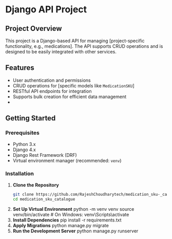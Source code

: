 # Django API Project

## Project Overview
This project is a Django-based API for managing [project-specific functionality, e.g., medications]. The API supports CRUD operations and is designed to be easily integrated with other services.

## Features
- User authentication and permissions
- CRUD operations for [specific models like `MedicationSKU`]
- RESTful API endpoints for integration
- Supports bulk creation for efficient data management
- 

## Getting Started

### Prerequisites
- Python 3.x
- Django 4.x
- Django Rest Framework (DRF)
- Virtual environment manager (recommended: `venv`)

### Installation

1. **Clone the Repository**
   ```bash
   git clone https://github.com/RajeshChoudharytech/medication_sku-_catalogue.git
   cd medication_sku_catalogue
2. **Set Up Virtual Environment**
    python -m venv venv
    source venv/bin/activate  # On Windows: venv\Scripts\activate
3. **Install Dependencies**
    pip install -r requirements.txt
4. **Apply Migrations**
    python manage.py migrate
5. **Run the Development Server**
    python manage.py runserver


